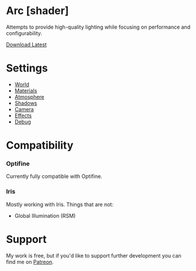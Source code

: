 # Arc [shader]

Attempts to provide high-quality lighting while focusing on performance and configurability.

[Download Latest](https://github.com/null511/MC-Arc-Shader/archive/refs/heads/main.zip)

# Settings

- [World](https://github.com/null511/MC-Arc-Shader/wiki/World-Settings)
- [Materials](https://github.com/null511/MC-Arc-Shader/wiki/Material-Settings)
- [Atmosphere](https://github.com/null511/MC-Arc-Shader/wiki/Atmosphere-Settings)
- [Shadows](https://github.com/null511/MC-Arc-Shader/wiki/Shadow-Settings)
- [Camera](https://github.com/null511/MC-Arc-Shader/wiki/Camera-Settings)
- [Effects](https://github.com/null511/MC-Arc-Shader/wiki/Effect-Settings)
- [Debug](https://github.com/null511/MC-Arc-Shader/wiki/Debug-Settings)

# Compatibility
### Optifine
Currently fully compatible with Optifine.

### Iris
Mostly working with Iris. Things that are not:
 - Global Illumination (RSM)

# Support
My work is free, but if you'd like to support further development you can find me on [Patreon](https://www.patreon.com/null511?fan_landing=true).
